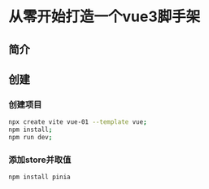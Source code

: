 # 从零开始打造一个vue3脚手架

## 简介

## 创建

### 创建项目

```bash
npx create vite vue-01 --template vue;
npm install;
npm run dev;
```

### 添加store并取值

```bash
npm install pinia
```